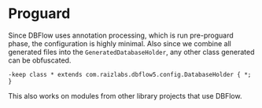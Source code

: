 # Proguard

Since DBFlow uses annotation processing, which is run pre-proguard phase, the configuration is highly minimal. Also since we combine all generated files into the `GeneratedDatabaseHolder`, any other class generated can be obfuscated.

```
-keep class * extends com.raizlabs.dbflow5.config.DatabaseHolder { *; }
```

This also works on modules from other library projects that use DBFlow.

